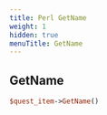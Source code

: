 ```yaml
---
title: Perl GetName
weight: 1
hidden: true
menuTitle: GetName
---
```

## GetName
```perl
$quest_item->GetName()
```